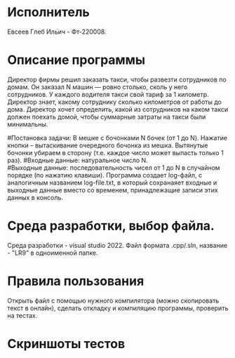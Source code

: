 # Исполнитель
Евсеев Глеб Ильич - Фт-220008.

# Описание программы
Директор фирмы решил заказать такси, чтобы развезти сотрудников по домам. Он заказал N машин — ровно столько, сколь у него сотрудников. У каждого водителя такси свой тариф за 1 километр. Директор знает, какому сотруднику сколько километров от работы до дома. Директор хочет определить, какой из сотрудников на каком такси должен поехать домой, чтобы суммарные затраты на такси были минимальны.  

#Постановка задачи: 
В мешке с бочонками N бочек (от 1 до N). 
Нажатие кнопки – вытаскивание очередного бочонка из мешка. 
Вытянутые бочонки убираем в сторону (т.е. каждое число может выпасть только 1 раз). 
#Входные данные: натуральное число N.  
#Выходные данные: последовательность чисел от 1 до N в случайном порядке (по нажатию клавиши). Программа создает log-файл, с аналогичным названием log-file.txt, в который сохранаяет входные и выходные данные вместо со временем, принадлежащие записи этих данных в консоль.
# Среда разработки, выбор файла.
Среда разработки - visual studio 2022.
Файл формата .cpp/.sln, название - "LR9" в одноименной папке.

# Правила пользования
Открыть файл с помощью нужного компилятора (можно скопировать текст в онлайн), сделать откладку и компиляцию программы, проверить на тестах.

# Скриншоты тестов

